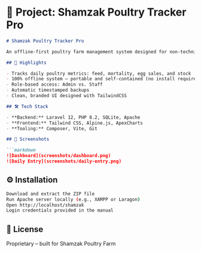 # 📝 Project: Shamzak Poultry Tracker Pro

```markdown
# Shamzak Poultry Tracker Pro

An offline-first poultry farm management system designed for non-technical users operating in low-connectivity rural environments.

## 🐔 Highlights

- Tracks daily poultry metrics: feed, mortality, egg sales, and stock
- 100% offline system — portable and self-contained (no install required)
- Role-based access: Admin vs. Staff
- Automatic timestamped backups
- Clean, branded UI designed with TailwindCSS

## 🛠 Tech Stack

- **Backend:** Laravel 12, PHP 8.2, SQLite, Apache
- **Frontend:** Tailwind CSS, Alpine.js, ApexCharts
- **Tooling:** Composer, Vite, Git

## 📸 Screenshots

```markdown
![Dashboard](screenshots/dashboard.png)
![Daily Entry](screenshots/daily-entry.png)
```

## ⚙️ Installation

```bash
Download and extract the ZIP file
Run Apache server locally (e.g., XAMPP or Laragon)
Open http://localhost/shamzak
Login credentials provided in the manual
```

## 📄 License
Proprietary – built for Shamzak Poultry Farm
```
